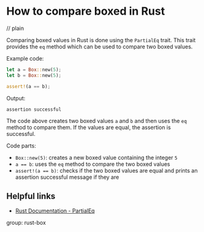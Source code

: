 # How to compare boxed in Rust
// plain

Comparing boxed values in Rust is done using the `PartialEq` trait. This trait provides the `eq` method which can be used to compare two boxed values.

Example code:
```rust
let a = Box::new(5);
let b = Box::new(5);

assert!(a == b);
```

Output:
```
assertion successful
```

The code above creates two boxed values `a` and `b` and then uses the `eq` method to compare them. If the values are equal, the assertion is successful.

Code parts:
- `Box::new(5)`: creates a new boxed value containing the integer `5`
- `a == b`: uses the `eq` method to compare the two boxed values
- `assert!(a == b)`: checks if the two boxed values are equal and prints an assertion successful message if they are

## Helpful links
- [Rust Documentation - PartialEq](https://doc.rust-lang.org/std/cmp/trait.PartialEq.html)

group: rust-box